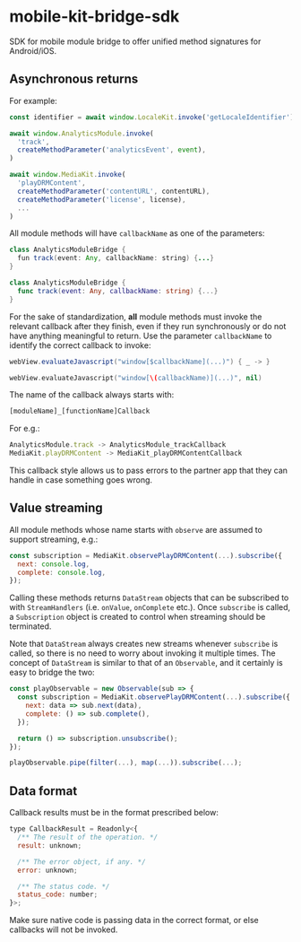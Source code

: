 # mobile-kit-bridge-sdk

SDK for mobile module bridge to offer unified method signatures for Android/iOS.

## Asynchronous returns

For example:

```javascript
const identifier = await window.LocaleKit.invoke('getLocaleIdentifier');

await window.AnalyticsModule.invoke(
  'track',
  createMethodParameter('analyticsEvent', event),
)

await window.MediaKit.invoke(
  'playDRMContent',
  createMethodParameter('contentURL', contentURL),
  createMethodParameter('license', license),
  ...
)
```

All module methods will have `callbackName` as one of the parameters:

```java
class AnalyticsModuleBridge {
  fun track(event: Any, callbackName: string) {...}
}
```

```swift
class AnalyticsModuleBridge {
  func track(event: Any, callbackName: string) {...}
}
```

For the sake of standardization, **all** module methods must invoke the relevant callback after they finish, even if they run synchronously or do not have anything meaningful to return. Use the parameter `callbackName` to identify the correct callback to invoke:

```java
webView.evaluateJavascript("window[$callbackName](...)") { _ -> }
```

```swift
webView.evaluateJavascript("window[\(callbackName)](...)", nil)
```

The name of the callback always starts with:

```javascript
[moduleName]_[functionName]Callback
```

For e.g.:

```javascript
AnalyticsModule.track -> AnalyticsModule_trackCallback
MediaKit.playDRMContent -> MediaKit_playDRMContentCallback
```

This callback style allows us to pass errors to the partner app that they can handle in case something goes wrong.

## Value streaming

All module methods whose name starts with `observe` are assumed to support streaming, e.g.:

```javascript
const subscription = MediaKit.observePlayDRMContent(...).subscribe({
  next: console.log,
  complete: console.log,
});
```

Calling these methods returns `DataStream` objects that can be subscribed to with `StreamHandlers` (i.e. `onValue`, `onComplete` etc.). Once `subscribe` is called, a `Subscription` object is created to control when streaming should be terminated.

Note that `DataStream` always creates new streams whenever `subscribe` is called, so there is no need to worry about invoking it multiple times. The concept of `DataStream` is similar to that of an `Observable`, and it certainly is easy to bridge the two:

```javascript
const playObservable = new Observable(sub => {
  const subscription = MediaKit.observePlayDRMContent(...).subscribe({ 
    next: data => sub.next(data),
    complete: () => sub.complete(),
  });

  return () => subscription.unsubscribe();
});

playObservable.pipe(filter(...), map(...)).subscribe(...);
```

## Data format

Callback results must be in the format prescribed below:

```javascript
type CallbackResult = Readonly<{
  /** The result of the operation. */
  result: unknown;

  /** The error object, if any. */
  error: unknown;

  /** The status code. */
  status_code: number;
}>;
```

Make sure native code is passing data in the correct format, or else callbacks will not be invoked.
